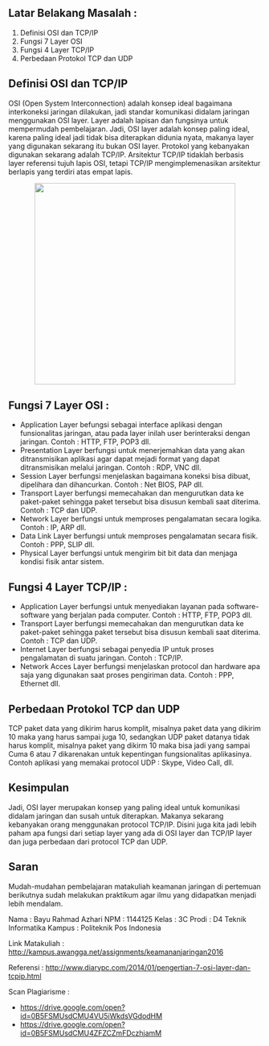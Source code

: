 ## Latar Belakang Masalah :
1.	Definisi OSI dan TCP/IP
2.	Fungsi 7 Layer OSI
3.	Fungsi 4 Layer TCP/IP
4.	Perbedaan Protokol TCP dan UDP

## Definisi OSI dan TCP/IP
OSI (Open System Interconnection) adalah konsep ideal bagaimana interkoneksi jaringan dilakukan, jadi standar komunikasi didalam jaringan menggunakan OSI layer. Layer adalah lapisan dan fungsinya untuk mempermudah pembelajaran. Jadi, OSI layer adalah konsep paling ideal, karena paling ideal jadi tidak bisa diterapkan didunia nyata, makanya layer yang digunakan sekarang itu bukan OSI layer.
Protokol yang kebanyakan digunakan sekarang adalah TCP/IP. Arsitektur TCP/IP tidaklah berbasis layer referensi tujuh lapis OSI, tetapi TCP/IP mengimplemenasikan arsitektur berlapis yang terdiri atas empat lapis.

<p align ="center">
<img src="../../img/osilayer.jpg" width="400px">
</p>

## Fungsi 7 Layer OSI :
* Application Layer befungsi sebagai interface aplikasi dengan funsionalitas jaringan, atau pada layer inilah user berinteraksi dengan jaringan. Contoh : HTTP, FTP, POP3 dll.
* Presentation Layer berfungsi untuk menerjemahkan data yang akan ditransmisikan aplikasi agar dapat mejadi format yang dapat ditransmisikan melalui jaringan. Contoh : RDP, VNC dll.
* Session Layer berfungsi menjelaskan bagaimana koneksi bisa dibuat, dipelihara dan dihancurkan. Contoh : Net BIOS, PAP dll.
* Transport Layer berfungsi memecahakan dan mengurutkan data ke paket-paket sehingga paket tersebut bisa disusun kembali saat diterima. Contoh : TCP dan UDP.
* Network Layer berfungsi untuk memproses pengalamatan secara logika. Contoh : IP, ARP dll.
* Data Link Layer berfungsi untuk memproses pengalamatan secara fisik. Contoh : PPP, SLIP dll.
* Physical Layer berfungsi untuk mengirim bit bit data dan menjaga kondisi fisik antar sistem.

## Fungsi 4 Layer TCP/IP :
* Application Layer berfungsi untuk menyediakan layanan pada software-software yang berjalan pada computer. Contoh : HTTP, FTP, POP3 dll.
* Transport Layer berfungsi memecahakan dan mengurutkan data ke paket-paket sehingga paket tersebut bisa disusun kembali saat diterima. Contoh : TCP dan UDP.
* Internet Layer berfungsi sebagai penyedia IP untuk proses pengalamatan di suatu jaringan. Contoh : TCP/IP.
* Network Acces Layer berfungsi menjelaskan protocol dan hardware apa saja yang digunakan saat proses pengiriman data. Contoh : PPP, Ethernet dll.

## Perbedaan Protokol TCP dan UDP
TCP paket data yang dikirim harus komplit, misalnya paket data yang dikirim 10 maka yang harus sampai juga 10, sedangkan UDP paket datanya tidak harus komplit, misalnya paket yang dikirm 10 maka bisa jadi yang sampai Cuma 6 atau 7 dikarenakan untuk kepentingan fungsionalitas aplikasinya. Contoh aplikasi yang memakai protocol UDP : Skype, Video Call, dll.

## Kesimpulan
Jadi, OSI layer merupakan konsep yang paling ideal untuk komunikasi didalam jaringan dan susah untuk diterapkan. Makanya sekarang kebanyakan orang menggunakan protocol TCP/IP. Disini juga kita jadi lebih paham apa fungsi dari setiap layer yang ada di OSI layer dan TCP/IP layer dan juga perbedaan dari protocol TCP dan UDP.

## Saran
Mudah-mudahan pembelajaran matakuliah keamanan jaringan di pertemuan berikutnya sudah melakukan praktikum agar ilmu yang didapatkan menjadi lebih mendalam.

Nama : Bayu Rahmad Azhari
NPM : 1144125
Kelas : 3C
Prodi : D4 Teknik Informatika
Kampus : Politeknik Pos Indonesia

Link Matakuliah : http://kampus.awangga.net/assignments/keamananjaringan2016

Referensi : http://www.diarypc.com/2014/01/pengertian-7-osi-layer-dan-tcpip.html

Scan Plagiarisme :
* https://drive.google.com/open?id=0B5FSMUsdCMU4VU5iWkdsVGdodHM
* https://drive.google.com/open?id=0B5FSMUsdCMU4ZFZCZmFDczhjamM
